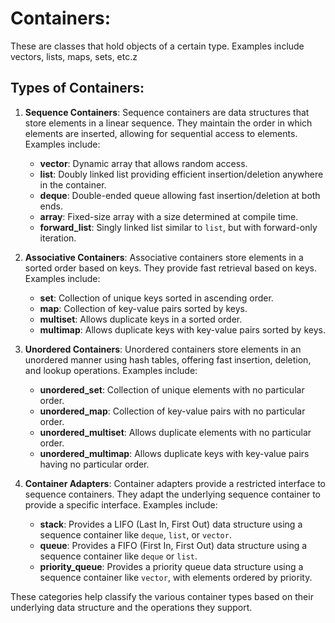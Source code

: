 # Containers: 

These are classes that hold objects of a certain type. Examples include vectors, lists, maps, sets, etc.z


## Types of Containers: 


1. **Sequence Containers**:
   Sequence containers are data structures that store elements in a linear sequence. They maintain the order in which elements are inserted, allowing for sequential access to elements. Examples include:
   - **vector**: Dynamic array that allows random access.
   - **list**: Doubly linked list providing efficient insertion/deletion anywhere in the container.
   - **deque**: Double-ended queue allowing fast insertion/deletion at both ends.
   - **array**: Fixed-size array with a size determined at compile time.
   - **forward_list**: Singly linked list similar to `list`, but with forward-only iteration.

2. **Associative Containers**:
   Associative containers store elements in a sorted order based on keys. They provide fast retrieval based on keys. Examples include:
   - **set**: Collection of unique keys sorted in ascending order.
   - **map**: Collection of key-value pairs sorted by keys.
   - **multiset**: Allows duplicate keys in a sorted order.
   - **multimap**: Allows duplicate keys with key-value pairs sorted by keys.

3. **Unordered Containers**:
   Unordered containers store elements in an unordered manner using hash tables, offering fast insertion, deletion, and lookup operations. Examples include:
   - **unordered_set**: Collection of unique elements with no particular order.
   - **unordered_map**: Collection of key-value pairs with no particular order.
   - **unordered_multiset**: Allows duplicate elements with no particular order.
   - **unordered_multimap**: Allows duplicate keys with key-value pairs having no particular order.

4. **Container Adapters**:
   Container adapters provide a restricted interface to sequence containers. They adapt the underlying sequence container to provide a specific interface. Examples include:
   - **stack**: Provides a LIFO (Last In, First Out) data structure using a sequence container like `deque`, `list`, or `vector`.
   - **queue**: Provides a FIFO (First In, First Out) data structure using a sequence container like `deque` or `list`.
   - **priority_queue**: Provides a priority queue data structure using a sequence container like `vector`, with elements ordered by priority.

These categories help classify the various container types based on their underlying data structure and the operations they support.